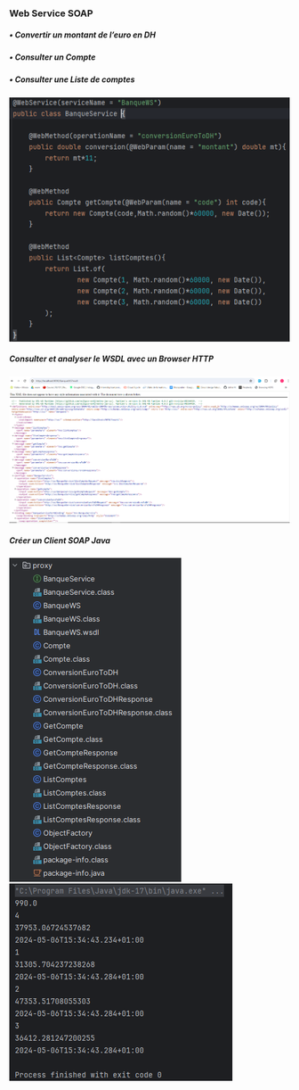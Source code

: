 <h3>Web Service SOAP</h3>
<h5> • Convertir un montant de l’euro en DH</h5>
<h5> • Consulter un Compte</h5>
<h5> • Consulter une Liste de comptes</h5>
<img src="captures/capture1.PNG">


<h5> Consulter et analyser le WSDL avec un Browser HTTP</h5>
<img src="captures/ws_soap1.PNG">
<h5>Créer un Client SOAP Java</h5>
<img src="captures/avantdernier.PNG">
<img src="captures/dernierqst.PNG">

